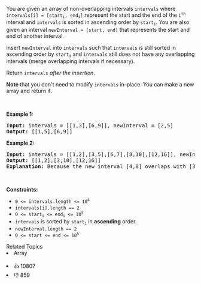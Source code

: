 <p>You are given an array of non-overlapping intervals <code>intervals</code> where <code>intervals[i] = [start<sub>i</sub>, end<sub>i</sub>]</code> represent the start and the end of the <code>i<sup>th</sup></code> interval and <code>intervals</code> is sorted in ascending order by <code>start<sub>i</sub></code>. You are also given an interval <code>newInterval = [start, end]</code> that represents the start and end of another interval.</p>

<p>Insert <code>newInterval</code> into <code>intervals</code> such that <code>intervals</code> is still sorted in ascending order by <code>start<sub>i</sub></code> and <code>intervals</code> still does not have any overlapping intervals (merge overlapping intervals if necessary).</p>

<p>Return <code>intervals</code><em> after the insertion</em>.</p>

<p><strong>Note</strong> that you don't need to modify <code>intervals</code> in-place. You can make a new array and return it.</p>

<p>&nbsp;</p> 
<p><strong class="example">Example 1:</strong></p>

<pre>
<strong>Input:</strong> intervals = [[1,3],[6,9]], newInterval = [2,5]
<strong>Output:</strong> [[1,5],[6,9]]
</pre>

<p><strong class="example">Example 2:</strong></p>

<pre>
<strong>Input:</strong> intervals = [[1,2],[3,5],[6,7],[8,10],[12,16]], newInterval = [4,8]
<strong>Output:</strong> [[1,2],[3,10],[12,16]]
<strong>Explanation:</strong> Because the new interval [4,8] overlaps with [3,5],[6,7],[8,10].
</pre>

<p>&nbsp;</p> 
<p><strong>Constraints:</strong></p>

<ul> 
 <li><code>0 &lt;= intervals.length &lt;= 10<sup>4</sup></code></li> 
 <li><code>intervals[i].length == 2</code></li> 
 <li><code>0 &lt;= start<sub>i</sub> &lt;= end<sub>i</sub> &lt;= 10<sup>5</sup></code></li> 
 <li><code>intervals</code> is sorted by <code>start<sub>i</sub></code> in <strong>ascending</strong> order.</li> 
 <li><code>newInterval.length == 2</code></li> 
 <li><code>0 &lt;= start &lt;= end &lt;= 10<sup>5</sup></code></li> 
</ul>

<div><div>Related Topics</div><div><li>Array</li></div></div><br><div><li>👍 10807</li><li>👎 859</li></div>